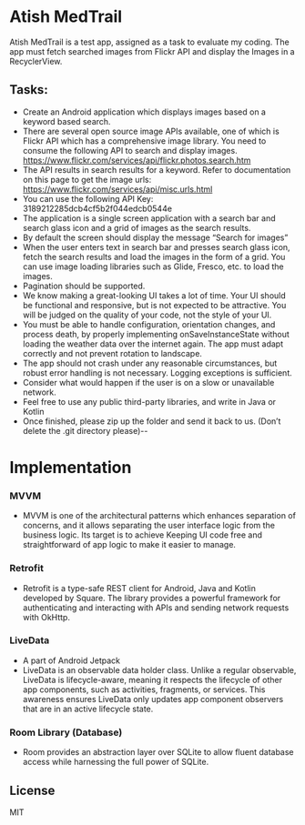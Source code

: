 # Atish MedTrail

Atish MedTrail is a test app, assigned as a task to evaluate my coding. The app must fetch searched images from Flickr API and display the Images in a RecyclerView.

## Tasks:
 - Create an Android application which displays images based on a keyword based search.
 - There are several open source image APIs available, one of which is Flickr API which has a comprehensive image library. You need to consume the following API to search and display images. https://www.flickr.com/services/api/flickr.photos.search.htm 
 - The API results in search results for a keyword. Refer to documentation on this page to get the image urls: https://www.flickr.com/services/api/misc.urls.html
 - You can use the following API Key: 3189212285dcb4cf5b2f044edcb0544e
 - The application is a single screen application with a search bar and search glass icon and a grid of images as the search results.
 - By default the screen should display the message “Search for images”
 - When the user enters text in search bar and presses search glass icon, fetch the search results and load the images in the form of a grid. You can use image loading libraries such as Glide, Fresco, etc. to load the images.
 - Pagination should be supported.
 - We know making a great-looking UI takes a lot of time. Your UI should be functional and responsive, but is not expected to be attractive. You will be judged on the quality of your code, not the style of your UI.
 - You must be able to handle configuration, orientation changes, and process death, by properly implementing onSaveInstanceState without loading the weather data over the internet again. The app must adapt correctly and not prevent rotation to landscape.
 - The app should not crash under any reasonable circumstances, but robust error handling is not necessary. Logging exceptions is sufficient.
 - Consider what would happen if the user is on a slow or unavailable network.
 - Feel free to use any public third-party libraries, and write in Java or Kotlin
 - Once finished, please zip up the folder and send it back to us. (Don’t delete the .git directory please)--

# Implementation

### MVVM
  - MVVM is one of the architectural patterns which enhances separation of concerns, and it allows separating the user interface logic from the business logic. Its target is to achieve Keeping UI code free and straightforward of app logic to make it easier to manage.

### Retrofit
  - Retrofit is a type-safe REST client for Android, Java and Kotlin developed by Square. The library provides a powerful framework for authenticating and interacting with APIs and sending network requests with OkHttp.


### LiveData
  - A part of Android Jetpack
  - LiveData is an observable data holder class. Unlike a regular observable, LiveData is lifecycle-aware, meaning it respects the lifecycle of other app components, such as activities, fragments, or services. This awareness ensures LiveData only updates app component observers that are in an active lifecycle state.

### Room Library (Database)
  - Room provides an abstraction layer over SQLite to allow fluent database access while harnessing the full power of SQLite.

License
----
MIT